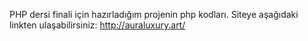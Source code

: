 PHP dersi finali için hazırladığım projenin php kodları.
Siteye aşağıdaki linkten ulaşabilirsiniz:
http://auraluxury.art/
